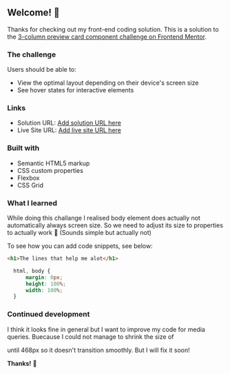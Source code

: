 ## Welcome! 👋

Thanks for checking out my front-end coding solution. This is a solution to the [3-column preview card component challenge on Frontend Mentor](https://www.frontendmentor.io/challenges/3column-preview-card-component-pH92eAR2-).  

### The challenge

Users should be able to:

- View the optimal layout depending on their device's screen size
- See hover states for interactive elements

### Links

- Solution URL: [Add solution URL here](https://your-solution-url.com)
- Live Site URL: [Add live site URL here](https://your-live-site-url.com)

### Built with

- Semantic HTML5 markup
- CSS custom properties
- Flexbox
- CSS Grid

### What I learned

While doing this challange I realised body element does actually not automatically always screen size. So we need to adjust its size to properties to actually work 🥲 (Sounds simple but actually not)

To see how you can add code snippets, see below:

```html
<h1>The lines that help me alot</h1>
```
```css
  html, body {
      margin: 0px;
      height: 100%;
      width: 100%;
  }
```
### Continued development

I think it looks fine in general but I want to improve my code for media queries. Buecause I could not manage to shrink the size of <main> until 468px so it doesn't transition smoothly. But I will fix it soon!

**Thanks!** 🚀
